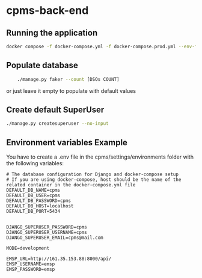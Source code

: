 # cpms-back-end

## Running the application

```bash
docker compose -f docker-compose.yml -f docker-compose.prod.yml --env-file cpms/settings/environments/.env up -d
```

## Populate database

```bash
    ./manage.py faker --count [DSOs COUNT]
```

or just leave it empty to populate with default values

## Create default SuperUser

```bash
./manage.py createsuperuser --no-input
```


## Environment variables Example

You have to create a .env file in the cpms/settings/environments folder with the following variables:

```
# The database configuration for Django and docker-compose setup
# If you are using docker-compose, host should be the name of the related container in the docker-compose.yml file
DEFAULT_DB_NAME=cpms
DEFAULT_DB_USER=cpms
DEFAULT_DB_PASSWORD=cpms
DEFAULT_DB_HOST=localhost
DEFAULT_DB_PORT=5434


DJANGO_SUPERUSER_PASSWORD=cpms
DJANGO_SUPERUSER_USERNAME=cpms
DJANGO_SUPERUSER_EMAIL=cpms@mail.com

MODE=development

EMSP_URL=http://161.35.153.88:8000/api/
EMSP_USERNAME=emsp
EMSP_PASSWORD=emsp

```